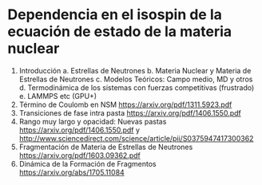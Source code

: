 # Dependencia en el isospin de la ecuación de estado de la materia nuclear

1. Introducción
 a. Estrellas de Neutrones
 b. Materia Nuclear y Materia de Estrellas de Neutrones
 c. Modelos Teóricos: Campo medio, MD y otros
 d. Termodinámica de los sistemas con fuerzas competitivas (frustrado)
 e. LAMMPS etc (GPU+)
2. Término de Coulomb en NSM https://arxiv.org/pdf/1311.5923.pdf
3. Transiciones de fase intra pasta https://arxiv.org/pdf/1406.1550.pdf
4. Rango muy largo y opacidad: Nuevas pastas
   https://arxiv.org/pdf/1406.1550.pdf y
   http://www.sciencedirect.com/science/article/pii/S0375947417300362
5. Fragmentación de Materia de Estrellas de Neutrones https://arxiv.org/pdf/1603.09362.pdf
6. Dinámica de la Formación de Fragmentos
   https://arxiv.org/abs/1705.11084
